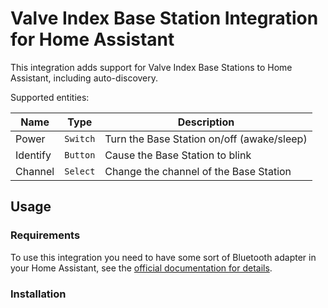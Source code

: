 # Valve Index Base Station Integration for Home Assistant

This integration adds support for Valve Index Base Stations to Home Assistant, including auto-discovery.

Supported entities:

| Name     | Type     | Description                                |
|----------|----------|--------------------------------------------|
| Power    | `Switch` | Turn the Base Station on/off (awake/sleep) |
| Identify | `Button` | Cause the Base Station to blink            |
| Channel  | `Select` | Change the channel of the Base Station     |

## Usage

### Requirements

To use this integration you need to have some sort of Bluetooth adapter in your Home Assistant, see the [official documentation for details](https://www.home-assistant.io/integrations/bluetooth/).

### Installation

<!-- TODO -->
